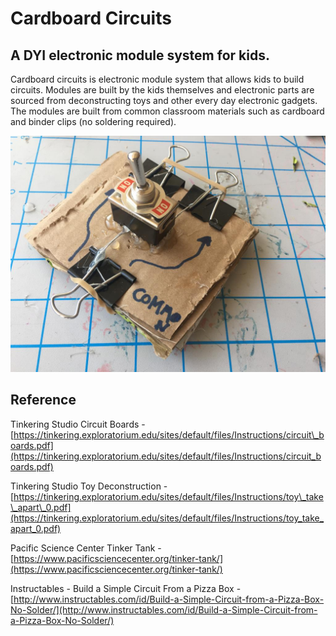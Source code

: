 # Cardboard Circuits

## A DYI electronic module system for kids.

Cardboard circuits is electronic module system that allows kids to build circuits. Modules are built by the kids themselves and electronic parts are sourced from deconstructing toys and other every day electronic gadgets. The modules are built from common classroom materials such as cardboard and binder clips \(no soldering required\).

![](/assets/threewayswitch.jpg)

## Reference

Tinkering Studio Circuit Boards - [https://tinkering.exploratorium.edu/sites/default/files/Instructions/circuit\_boards.pdf](https://tinkering.exploratorium.edu/sites/default/files/Instructions/circuit_boards.pdf)

Tinkering Studio Toy Deconstruction - [https://tinkering.exploratorium.edu/sites/default/files/Instructions/toy\_take\_apart\_0.pdf](https://tinkering.exploratorium.edu/sites/default/files/Instructions/toy_take_apart_0.pdf)

Pacific Science Center Tinker Tank - [https://www.pacificsciencecenter.org/tinker-tank/](https://www.pacificsciencecenter.org/tinker-tank/)

Instructables - Build a Simple Circuit From a Pizza Box - [http://www.instructables.com/id/Build-a-Simple-Circuit-from-a-Pizza-Box-No-Solder/](http://www.instructables.com/id/Build-a-Simple-Circuit-from-a-Pizza-Box-No-Solder/)

